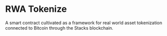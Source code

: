 # RWA Tokenize
A smart contract cultivated as a framework for real world asset tokenization connected to Bitcoin through the Stacks blockchain.
